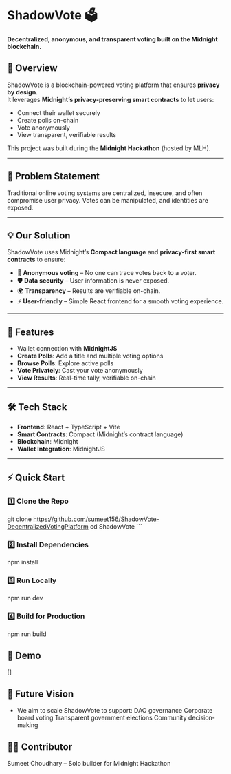 # ShadowVote 🗳️  
**Decentralized, anonymous, and transparent voting built on the Midnight blockchain.**  

## 📌 Overview  
ShadowVote is a blockchain-powered voting platform that ensures **privacy by design**.  
It leverages **Midnight’s privacy-preserving smart contracts** to let users:  
- Connect their wallet securely  
- Create polls on-chain  
- Vote anonymously  
- View transparent, verifiable results  

This project was built during the **Midnight Hackathon** (hosted by MLH).  

---

## 🎯 Problem Statement  
Traditional online voting systems are centralized, insecure, and often compromise user privacy. Votes can be manipulated, and identities are exposed.  

---

## 💡 Our Solution  
ShadowVote uses Midnight’s **Compact language** and **privacy-first smart contracts** to ensure:  
- 🔐 **Anonymous voting** – No one can trace votes back to a voter.  
- 🛡️ **Data security** – User information is never exposed.  
- 🌍 **Transparency** – Results are verifiable on-chain.  
- ⚡ **User-friendly** – Simple React frontend for a smooth voting experience.  

---

## 🚀 Features  
- Wallet connection with **MidnightJS**  
- **Create Polls**: Add a title and multiple voting options  
- **Browse Polls**: Explore active polls  
- **Vote Privately**: Cast your vote anonymously  
- **View Results**: Real-time tally, verifiable on-chain  

---

## 🛠️ Tech Stack  
- **Frontend**: React + TypeScript + Vite  
- **Smart Contracts**: Compact (Midnight’s contract language)  
- **Blockchain**: Midnight  
- **Wallet Integration**: MidnightJS  

---

## ⚡ Quick Start  

### 1️⃣ Clone the Repo  

git clone https://github.com/sumeet156/ShadowVote-DecentralizedVotingPlatform
cd ShadowVote ```

### 2️⃣ Install Dependencies
npm install

### 3️⃣ Run Locally
npm run dev

### 4️⃣ Build for Production
npm run build

## 🎥 Demo

[]

## 🔮 Future Vision

- We aim to scale ShadowVote to support:
DAO governance
Corporate board voting
Transparent government elections
Community decision-making


## 👨‍💻 Contributor
Sumeet Choudhary – Solo builder for Midnight Hackathon


